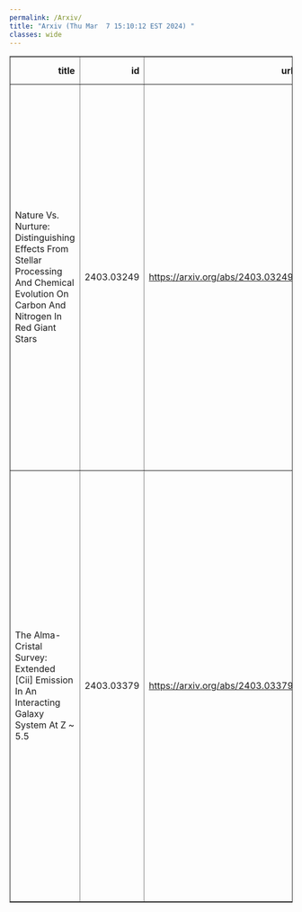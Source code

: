 ```yaml
---
permalink: /Arxiv/
title: "Arxiv (Thu Mar  7 15:10:12 EST 2024) "
classes: wide
---
```

<table border="1" class="dataframe">
  <thead>
    <tr style="text-align: right;">
      <th>title</th>
      <th>id</th>
      <th>url</th>
      <th>authors</th>
      <th>Local Authors</th>
    </tr>
  </thead>
  <tbody>
    <tr>
      <td>Nature Vs. Nurture: Distinguishing Effects From Stellar Processing And   Chemical Evolution On Carbon And Nitrogen In Red Giant Stars</td>
      <td>2403.03249</td>
      <td><a href="https://arxiv.org/abs/2403.03249" target="_blank">https://arxiv.org/abs/2403.03249</a></td>
      <td>John D. Roberts, Marc H. Pinsonneault, Jennifer A. Johnson, Joel C. Zinn, David H. Weinberg, Mathieu Vrard, Jamie Tayar, Dennis Stello, Benoît Mosser, James W. Johnson, Kaili Cao, Keivan G. Stassun, Guy S. Stringfellow, Aldo Serenelli, Savita Mathur, Saskia Hekker, Rafael A. García, Yvonne P. Elsworth, Enrico Corsaro</td>
      <td>David Weinberg, Jennifer Johnson, Marc Pinsonneault</td>
    </tr>
    <tr>
      <td>The Alma-Cristal Survey: Extended [Cii] Emission In An Interacting   Galaxy System At Z ~ 5.5</td>
      <td>2403.03379</td>
      <td><a href="https://arxiv.org/abs/2403.03379" target="_blank">https://arxiv.org/abs/2403.03379</a></td>
      <td>A. Posses, M. Aravena, J. González-López, N. M. Förster Schreiber, D. Liu, L. Lee, M. Solimano, T. Díaz-Santos, R. J. Assef, L. Barcos-Muñoz, S. Bovino, R. A. A. Bowler, G. Calistro Rivera, E. Da Cunha, R. L. Davies, M. Killi, I. De Looze, A. Ferrara, D. B. Fisher, R. Herrera-Camus, R. Ikeda, T. Lambert, J. Li, D. Lutz, I. Mitsuhashi, M. Palla, M. Relaño, J. Spilker, T. Naab, K. Tadaki, K. Telikova, H. Übler, S. Van Der Giessen, V. Villanueva</td>
      <td>Jung-Tsung Li</td>
    </tr>
  </tbody>
</table>